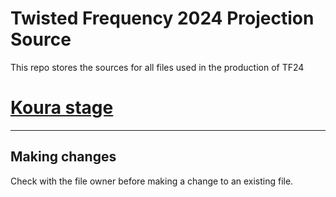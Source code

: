 # Twisted Frequency 2024 Projection Source

This repo stores the sources for all files used in the production of TF24

# [Koura stage](koura/)

---

## Making changes

Check with the file owner before making a change to an existing file.
